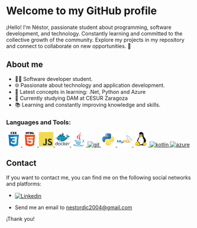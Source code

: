 # Welcome to my GitHub profile

¡Hello! I'm Néstor, passionate student about programming, software development, and technology. Constantly learning and committed to the collective growth of the community. Explore my projects in my repository and connect to collaborate on new opportunities. 🚀

## About me

- 👨‍💻 Software developer student.
- 🌐 Passionate about technology and application development.
- 🧠 Latest concepts in learning: .Net, Python and Azure
- 🔭 Currently studying DAM at CESUR Zaragoza
- 📚 Learning and constantly improving knowledge and skills.

### Languages and Tools:
<p align="left">
  
  <a href="https://www.w3schools.com/css/" target="_blank" rel="noreferrer">
    <img src="https://raw.githubusercontent.com/devicons/devicon/master/icons/css3/css3-original-wordmark.svg" alt="css" width="40" height="40"/>
  </a>
  
  <a href="https://www.w3.org/html/" target="_blank" rel="noreferrer">
    <img src="https://raw.githubusercontent.com/devicons/devicon/master/icons/html5/html5-original-wordmark.svg" alt="html5" width="40" height="40"/>
  </a>

  <a href="https://developer.mozilla.org/en-US/docs/Web/JavaScript" target="_blank" rel="noreferrer">
    <img src="https://raw.githubusercontent.com/devicons/devicon/master/icons/javascript/javascript-original.svg" alt="javascript" width="40" height="40"/>
  </a>
  
  <a href="https://www.docker.com/" target="_blank" rel="noreferrer">
    <img src="https://raw.githubusercontent.com/devicons/devicon/master/icons/docker/docker-original-wordmark.svg" alt="docker" width="40" height="40"/>
  </a>
  
  <a href="https://www.java.com" target="_blank" rel="noreferrer">
    <img src="https://raw.githubusercontent.com/devicons/devicon/master/icons/java/java-original.svg" alt="java" width="40" height="40"/>
  </a>
  
  <a href="https://git-scm.com/" target="_blank" rel="noreferrer">
    <img src="https://www.vectorlogo.zone/logos/git-scm/git-scm-icon.svg" alt="git" width="40" height="40"/>
  </a>
  
  <a href="https://www.python.org" target="_blank" rel="noreferrer">
    <img src="https://raw.githubusercontent.com/devicons/devicon/master/icons/python/python-original.svg" alt="python" width="40" height="40"/>
  </a>
  
  <a href="https://www.mysql.com/" target="_blank" rel="noreferrer">
    <img src="https://raw.githubusercontent.com/devicons/devicon/master/icons/mysql/mysql-original-wordmark.svg" alt="mysql" width="40" height="40"/>
  </a>
  
  <a href="https://www.linux.org/" target="_blank" rel="noreferrer">
    <img src="https://raw.githubusercontent.com/devicons/devicon/master/icons/linux/linux-original.svg" alt="linux" width="40" height="40"/>
  </a>
  
  <a href="https://kotlinlang.org/" target="_blank" rel="noreferrer">
    <img src="https://upload.wikimedia.org/wikipedia/commons/0/06/Kotlin_Icon.svg" alt="kotlin" width="40" height="40"/>
  </a>
  
  <a href="https://azure.microsoft.com/es-es" target="_blank" rel="noreferrer">
    <img src="https://upload.wikimedia.org/wikipedia/commons/f/fa/Microsoft_Azure.svg" alt="azure" width="40" height="40"/>
  </a>
  

</p>

## Contact

If you want to contact me, you can find me on the following social networks and platforms:

- <a href="https://www.linkedin.com/in/n%C3%A9stor-almal%C3%A9-7a34b0254/" rel="nofollow"><img align="center" src="https://raw.githubusercontent.com/rahuldkjain/github-profile-readme-generator/master/src/images/icons/Social/linked-in-alt.svg" alt="Linkedin" height="30" width="40" style="max-width: 100%;">
</a>

- Send me an email to [nestordic2004@gmail.com](mailto:nestordic2004@gmail.com)
  
¡Thank you!
